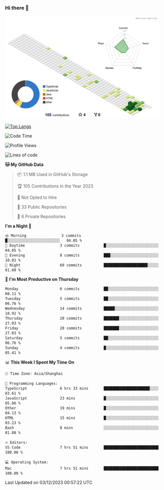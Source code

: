 ### Hi there 👋

![](./profile-3d-contrib/profile-green-animate.svg)

 

[![Top Langs](https://github-readme-stats.vercel.app/api/top-langs/?username=RunnningDogg)](https://github.com/anuraghazra/github-readme-stats)


 

<!--START_SECTION:waka-->
![Code Time](http://img.shields.io/badge/Code%20Time-24%20hrs%205%20mins-blue)

![Profile Views](http://img.shields.io/badge/Profile%20Views-39-blue)

![Lines of code](https://img.shields.io/badge/From%20Hello%20World%20I%27ve%20Written-200.3%20thousand%20lines%20of%20code-blue)

**🐱 My GitHub Data** 

> 📦 1.1 MB Used in GitHub's Storage 
 > 
> 🏆 105 Contributions in the Year 2023
 > 
> 🚫 Not Opted to Hire
 > 
> 📜 33 Public Repositories 
 > 
> 🔑 6 Private Repositories 
 > 
**I'm a Night 🦉** 

```text
🌞 Morning                3 commits           █░░░░░░░░░░░░░░░░░░░░░░░░   04.05 % 
🌆 Daytime                3 commits           █░░░░░░░░░░░░░░░░░░░░░░░░   04.05 % 
🌃 Evening                8 commits           ███░░░░░░░░░░░░░░░░░░░░░░   10.81 % 
🌙 Night                  60 commits          ████████████████████░░░░░   81.08 % 
```
📅 **I'm Most Productive on Thursday** 

```text
Monday                   6 commits           ██░░░░░░░░░░░░░░░░░░░░░░░   08.11 % 
Tuesday                  5 commits           ██░░░░░░░░░░░░░░░░░░░░░░░   06.76 % 
Wednesday                14 commits          █████░░░░░░░░░░░░░░░░░░░░   18.92 % 
Thursday                 20 commits          ███████░░░░░░░░░░░░░░░░░░   27.03 % 
Friday                   20 commits          ███████░░░░░░░░░░░░░░░░░░   27.03 % 
Saturday                 5 commits           ██░░░░░░░░░░░░░░░░░░░░░░░   06.76 % 
Sunday                   4 commits           █░░░░░░░░░░░░░░░░░░░░░░░░   05.41 % 
```


📊 **This Week I Spent My Time On** 

```text
🕑︎ Time Zone: Asia/Shanghai

💬 Programming Languages: 
TypeScript               6 hrs 33 mins       █████████████████████░░░░   83.61 % 
JavaScript               23 mins             █░░░░░░░░░░░░░░░░░░░░░░░░   05.06 % 
Other                    19 mins             █░░░░░░░░░░░░░░░░░░░░░░░░   04.13 % 
HTML                     15 mins             █░░░░░░░░░░░░░░░░░░░░░░░░   03.23 % 
Bash                     8 mins              ░░░░░░░░░░░░░░░░░░░░░░░░░   01.88 % 

🔥 Editors: 
VS Code                  7 hrs 51 mins       █████████████████████████   100.00 % 

💻 Operating System: 
Mac                      7 hrs 51 mins       █████████████████████████   100.00 % 
```


 Last Updated on 03/12/2023 00:57:22 UTC
<!--END_SECTION:waka-->
